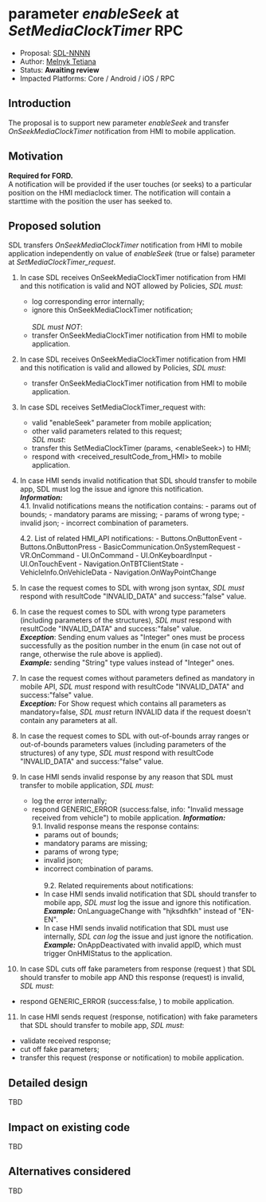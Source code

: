 # parameter _enableSeek_ at _SetMediaClockTimer_ RPC

* Proposal: [SDL-NNNN](NNNN-enableSeek_at_SetMediaClockTimer.md)
* Author: [Melnyk Tetiana](https://github.com/TMelnyk)
* Status: **Awaiting review**
* Impacted Platforms: Core / Android / iOS / RPC

## Introduction

The proposal is to support new parameter _enableSeek_ and transfer _OnSeekMediaClockTimer_ notification from HMI to mobile application.

## Motivation

**Required for FORD.**   
A notification will be provided if the user touches (or seeks) to a particular position on the HMI mediaclock timer. The notification will contain a starttime with the position the user has seeked to.

## Proposed solution

SDL transfers _OnSeekMediaClockTimer_ notification from HMI to mobile application independently on value of _enableSeek_ (true or false) parameter at _SetMediaClockTimer_request_.   

1. In case SDL receives OnSeekMediaClockTimer notification from HMI and this notification is valid and NOT allowed by Policies, _SDL must_:   
   - log corresponding error internally;
   - ignore this OnSeekMediaClockTimer notification;<br>   
_SDL must NOT_:
   - transfer OnSeekMediaClockTimer notification from HMI to mobile application. 

2. In case SDL receives OnSeekMediaClockTimer notification from HMI and this notification is valid and allowed by Policies, _SDL must_:
   - transfer OnSeekMediaClockTimer notification from HMI to mobile application. 

3. In case SDL receives SetMediaClockTimer_request with:
   - valid "enableSeek" parameter from mobile application;
   - other valid parameters related to this request;   
_SDL must_:
   - transfer this SetMediaClockTimer (params, \<enableSeek>) to HMI;
   - respond with \<received_resultCode_from_HMI> to mobile application.

4. In case HMI sends invalid notification that SDL should transfer to mobile app, SDL must log the issue and ignore this notification.   
_**Information:**_   
   4.1. Invalid notifications means the notification contains:
       - params out of bounds;
       - mandatory params are missing;
       - params of wrong type;
       - invalid json;
       - incorrect combination of parameters.    

   4.2. List of related HMI_API notifications:
       - Buttons.OnButtonEvent
       - Buttons.OnButtonPress
       - BasicCommunication.OnSystemRequest
       - VR.OnCommand
       - UI.OnCommand
       - UI.OnKeyboardInput
       - UI.OnTouchEvent
       - Navigation.OnTBTClientState
       - VehicleInfo.OnVehicleData
       - Navigation.OnWayPointChange

5. In case the request comes to SDL with wrong json syntax, _SDL must_ respond with resultCode "INVALID_DATA" and success:"false" value.

6. In case the request comes to SDL with wrong type parameters (including parameters of the structures), _SDL must_ respond with resultCode "INVALID_DATA" and success:"false" value.   
_**Exception**_: Sending enum values as "Integer" ones must be process successfully as the position number in the enum (in case not out of range, otherwise the rule above is applied).   
_**Example:**_ sending "String" type values instead of "Integer" ones.

7. In case the request comes without parameters defined as mandatory in mobile API, _SDL must_ respond with resultCode "INVALID_DATA" and success:"false" value.   
_**Exception:**_ For Show request which contains all parameters as mandatory=false, _SDL must_ return INVALID data if the request doesn't contain any parameters at all.

8. In case the request comes to SDL with out-of-bounds array ranges or out-of-bounds parameters values (including parameters of the structures) of any type, _SDL must_ respond with resultCode "INVALID_DATA" and success:"false" value.

9. In case HMI sends invalid response by any reason that SDL must transfer to mobile application, _SDL must_: 
   - log the error internally;
   - respond GENERIC_ERROR (success:false, info: "Invalid message received from vehicle") to mobile application.
_**Information:**_   
    9.1. Invalid response means the response contains:   
       - params out of bounds;   
       - mandatory params are missing;   
       - params of wrong type;   
       - invalid json;   
       - incorrect combination of params.<br>   
  9.2. Related requirements about notifications:   
        - In case HMI sends invalid notification that SDL should transfer to mobile app, _SDL must_ log the issue and ignore this notification.   _**Example:**_ OnLanguageChange with "hjksdhfkh" instead of "EN-EN".   
        - In case HMI sends invalid notification that SDL must use internally, _SDL can log_ the issue and just ignore the notification.   _**Example:**_ OnAppDeactivated with invalid appID, which must trigger OnHMIStatus to the application.

10. In case SDL cuts off fake parameters from response (request ) that SDL should transfer to mobile app AND this response (request) is invalid, _SDL must_:
   - respond GENERIC_ERROR (success:false, <info>) to mobile application. 

11. In case HMI sends request (response, notification) with fake parameters that SDL should transfer to mobile app, _SDL must_:
   - validate received response; 
   - cut off fake parameters; 
   - transfer this request (response or notification) to mobile application.

## Detailed design

TBD

## Impact on existing code

TBD

## Alternatives considered

TBD
